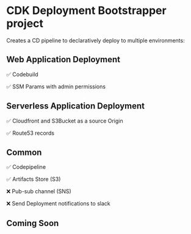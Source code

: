 # CDK Deployment Bootstrapper project

Creates a CD pipeline to declaratively deploy to multiple environments:

## Web Application Deployment

✅ Codebuild

✅ SSM Params with admin permissions

## Serverless Application Deployment

✅ Cloudfront and S3Bucket as a source Origin

✅ Route53 records

## Common

✅ Codepipeline

✅ Artifacts Store (S3)

❌ Pub-sub channel (SNS)

❌ Send Deployment notifications to slack

## Coming Soon
